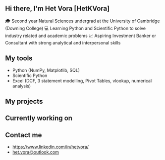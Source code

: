 ## Hi there, I'm Het Vora [HetKVora]

🎓 Second year Natural Sciences undergrad at the University of Cambridge (Downing College)
💻 Learning Python and Scientific Python to solve industry related and academic problems
📈 Aspiring Investment Banker or Consultant with strong analytical and interpersonal skills


## My tools

- Python (NumPy, Matplotlib, SQL)
- Scientific Python
- Excel (DCF, 3 statement modelling, Pivot Tables, vlookup, numerical analysis)

## My projects


## Currently working on


## Contact me

- https://www.linkedin.com/in/hetvora/
- het.vora@outlook.com

